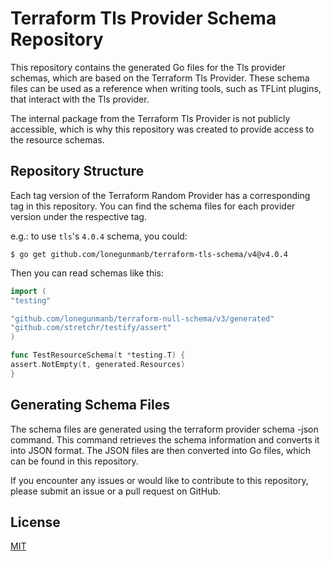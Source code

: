 # Terraform Tls Provider Schema Repository

This repository contains the generated Go files for the Tls provider schemas, which are based on the Terraform Tls Provider. These schema files can be used as a reference when writing tools, such as TFLint plugins, that interact with the Tls provider.

The internal package from the Terraform Tls Provider is not publicly accessible, which is why this repository was created to provide access to the resource schemas.

## Repository Structure

Each tag version of the Terraform Random Provider has a corresponding tag in this repository. You can find the schema files for each provider version under the respective tag.

e.g.: to use `tls`'s `4.0.4` schema, you could:

```shell
$ go get github.com/lonegunmanb/terraform-tls-schema/v4@v4.0.4
```

Then you can read schemas like this:

```go
import (
"testing"

"github.com/lonegunmanb/terraform-null-schema/v3/generated"
"github.com/stretchr/testify/assert"
)

func TestResourceSchema(t *testing.T) {
assert.NotEmpty(t, generated.Resources)
}
```

## Generating Schema Files

The schema files are generated using the terraform provider schema -json command. This command retrieves the schema information and converts it into JSON format. The JSON files are then converted into Go files, which can be found in this repository.

If you encounter any issues or would like to contribute to this repository, please submit an issue or a pull request on GitHub.

## License

[MIT](LICENSE)
